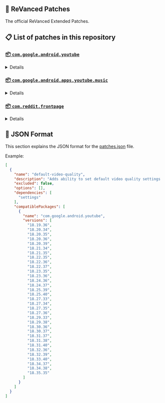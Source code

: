 ## 🧩 ReVanced Patches

The official ReVanced Extended Patches.

## 📋 List of patches in this repository

### [📦 `com.google.android.youtube`](https://play.google.com/store/apps/details?id=com.google.android.youtube)
<details>

| 💊 Patch | 📜 Description | 🏹 Target Version |
|:--------:|:--------------:|:-----------------:|
| `add-splash-animation` | Adds splash animation, which was removed in YT v18.19.36+. This patch cannot be used with 'custom-branding-icon' patch | 18.19.36 ~ 18.36.38 |
| `alternative-thumbnails` | Adds an option to replace video thumbnails with still image captures of the video. | 18.19.36 ~ 18.36.38 |
| `bypass-ambient-mode-restrictions` | Bypass ambient mode restrictions in battery saver mode. | 18.19.36 ~ 18.36.38 |
| `change-homepage` | Change home page to subscription feed. | 18.19.36 ~ 18.36.38 |
| `custom-branding-youtube-name` | Rename the YouTube app to the name specified in options.json. | 18.19.36 ~ 18.36.38 |
| `custom-branding-icon-mmt` | Changes the YouTube launcher icon to MMT. | 18.19.36 ~ 18.36.38 |
| `custom-branding-icon-revancify-blue` | Changes the YouTube launcher icon to Revancify Blue. | 18.19.36 ~ 18.36.38 |
| `custom-branding-icon-revancify-red` | Changes the YouTube launcher icon to Revancify Red. | 18.19.36 ~ 18.36.38 |
| `custom-double-tap-length` | Add 'double-tap to seek' value. | 18.19.36 ~ 18.36.38 |
| `custom-package-name` | Specifies the package name for YouTube and YT Music in the MicroG build. | all |
| `custom-playback-speed` | Adds more playback speed options. | 18.19.36 ~ 18.36.38 |
| `custom-seekbar-color` | Change seekbar color in video player and video thumbnails. | 18.19.36 ~ 18.36.38 |
| `default-playback-speed` | Adds ability to set default playback speed settings. | 18.19.36 ~ 18.36.38 |
| `default-video-quality` | Adds ability to set default video quality settings. | 18.19.36 ~ 18.36.38 |
| `disable-quic-protocol` | Disable CronetEngine's QUIC protocol. | 18.19.36 ~ 18.36.38 |
| `disable-shorts-on-startup` | Disables playing YouTube Shorts when launching YouTube. | 18.19.36 ~ 18.36.38 |
| `disable-auto-captions` | Disables forced auto captions. | 18.19.36 ~ 18.36.38 |
| `disable-haptic-feedback` | Disable haptic feedback when swiping. | 18.19.36 ~ 18.36.38 |
| `disable-hdr-video` | Disable HDR video. | 18.19.36 ~ 18.36.38 |
| `disable-landscape-mode` | Disable landscape mode when entering fullscreen. | 18.19.36 ~ 18.36.38 |
| `disable-pip-notification` | Disable pip notification when you first launch pip mode. | 18.19.36 ~ 18.36.38 |
| `enable-compact-controls-overlay` | Enables compact control overlay. | 18.19.36 ~ 18.36.38 |
| `enable-debug-logging` | Adds debugging options. | 18.19.36 ~ 18.36.38 |
| `enable-external-browser` | Open url outside the app in an external browser. | 18.19.36 ~ 18.36.38 |
| `enable-minimized-playback` | Enables minimized and background playback. | 18.19.36 ~ 18.36.38 |
| `enable-new-comment-popup-panels` | Enables a new type of comment popup panel in the shorts player. | 18.19.36 ~ 18.36.38 |
| `enable-new-splash-animation` | Enables a new type of splash animation. | 18.19.36 ~ 18.36.38 |
| `enable-new-thumbnail-preview` | Enables a new type of thumbnail preview. | 18.19.36 ~ 18.36.38 |
| `enable-old-quality-layout` | Enables the original quality flyout menu. | 18.19.36 ~ 18.36.38 |
| `enable-open-links-directly` | Skips over redirection URLs to external links. | 18.19.36 ~ 18.36.38 |
| `enable-seekbar-tapping` | Enables tap-to-seek on the seekbar of the video player. | 18.19.36 ~ 18.36.38 |
| `enable-tablet-mini-player` | Enables the tablet mini player layout. | 18.19.36 ~ 18.36.38 |
| `enable-tablet-navigation-bar` | Enables the tablet navigation bar. | 18.19.36 ~ 18.36.38 |
| `enable-time-stamps-speed` | Add the current playback speed in brackets next to the current time. | 18.19.36 ~ 18.36.38 |
| `enable-wide-search-bar` | Replaces the search icon with a wide search bar. This will hide the YouTube logo when active. | 18.19.36 ~ 18.36.38 |
| `force-opus-codec` | Forces the OPUS codec for audios. | 18.19.36 ~ 18.36.38 |
| `force-vp9-codec` | Forces the VP9 codec for videos. | 18.19.36 ~ 18.36.38 |
| `force-hide-player-button-background` | Force hides the background from the video player buttons. | 18.19.36 ~ 18.36.38 |
| `force-premium-heading` | Forces premium heading on the homepage. | 18.19.36 ~ 18.36.38 |
| `header-switch` | Add switch to change header. | 18.19.36 ~ 18.36.38 |
| `hide-account-menu` | Hide account menu elements. | 18.19.36 ~ 18.36.38 |
| `hide-auto-player-popup-panels` | Hide automatic popup panels (playlist or live chat) on video player. | 18.19.36 ~ 18.36.38 |
| `hide-autoplay-button` | Hides the autoplay button in the video player. | 18.19.36 ~ 18.36.38 |
| `hide-autoplay-preview` | Hides the autoplay preview container in the fullscreen. | 18.19.36 ~ 18.36.38 |
| `hide-button-container` | Adds the options to hide action buttons under a video. | 18.19.36 ~ 18.36.38 |
| `hide-captions-button` | Hides the captions button in the video player. | 18.19.36 ~ 18.36.38 |
| `hide-cast-button` | Hides the cast button in the video player. | 18.19.36 ~ 18.36.38 |
| `hide-category-bar` | Hides the category bar in video feeds. | 18.19.36 ~ 18.36.38 |
| `hide-channel-avatar-section` | Hides the channel avatar section of the subscription feed. | 18.19.36 ~ 18.36.38 |
| `hide-channel-watermark` | Hides creator's watermarks on videos. | 18.19.36 ~ 18.36.38 |
| `hide-collapse-button` | Hides the collapse button in the video player. | 18.19.36 ~ 18.36.38 |
| `hide-comment-component` | Hides components related to comments. | 18.19.36 ~ 18.36.38 |
| `hide-crowdfunding-box` | Hides the crowdfunding box between the player and video description. | 18.19.36 ~ 18.36.38 |
| `hide-description-components` | Hides description components. | 18.19.36 ~ 18.36.38 |
| `hide-double-tap-overlay-filter` | Hides the double tap dark filter layer. | 18.19.36 ~ 18.36.38 |
| `hide-end-screen-cards` | Hides the suggested video cards at the end of a video in fullscreen. | 18.19.36 ~ 18.36.38 |
| `hide-end-screen-overlay` | Hide end screen overlay on swipe controls. | 18.19.36 ~ 18.36.38 |
| `hide-feed-flyout-panel` | Hides feed flyout panel components. | 18.19.36 ~ 18.36.38 |
| `hide-filmstrip-overlay` | Hide filmstrip overlay on swipe controls. | 18.19.36 ~ 18.36.38 |
| `hide-floating-microphone` | Hides the floating microphone button which appears in search. | 18.19.36 ~ 18.36.38 |
| `hide-fullscreen-panels` | Hides video description and comments panel in fullscreen view. | 18.19.36 ~ 18.36.38 |
| `hide-general-ads` | Hides general ads. | 18.19.36 ~ 18.36.38 |
| `hide-handle` | Hides the handle in the account switcher. | 18.19.36 ~ 18.36.38 |
| `hide-info-cards` | Hides info-cards in videos. | 18.19.36 ~ 18.36.38 |
| `hide-latest-videos-button` | Hides latest videos button in home feed. | 18.19.36 ~ 18.36.38 |
| `hide-layout-components` | Hides general layout components. | 18.19.36 ~ 18.36.38 |
| `hide-load-more-button` | Hides the button under videos that loads similar videos. | 18.19.36 ~ 18.36.38 |
| `hide-mix-playlists` | Hides mix playlists from home feed and video player. | 18.19.36 ~ 18.36.38 |
| `hide-music-button` | Hides the YouTube Music button in the video player. | 18.19.36 ~ 18.36.38 |
| `hide-navigation-buttons` | Adds options to hide or change navigation buttons. | 18.19.36 ~ 18.36.38 |
| `hide-navigation-label` | Hide navigation bar labels. | 18.19.36 ~ 18.36.38 |
| `hide-player-button-background` | Hide player button background. | 18.19.36 ~ 18.36.38 |
| `hide-player-flyout-panel` | Hides player flyout panel components. | 18.19.36 ~ 18.36.38 |
| `hide-player-overlay-filter` | Hides the dark filter layer from the player's background. | 18.19.36 ~ 18.36.38 |
| `hide-previous-next-button` | Hides the previous and next button in the player controller. | 18.19.36 ~ 18.36.38 |
| `hide-quick-actions` | Adds the options to hide quick actions components in the fullscreen. | 18.19.36 ~ 18.36.38 |
| `hide-seek-message` | Hides the 'Slide left or right to seek' message container. | 18.19.36 ~ 18.36.38 |
| `hide-seekbar` | Hides the seekbar in video player and video thumbnails. | 18.19.36 ~ 18.36.38 |
| `hide-shorts-components` | Hides other Shorts components. | 18.19.36 ~ 18.36.38 |
| `hide-snack-bar` | Hides the snack bar action popup. | 18.19.36 ~ 18.36.38 |
| `hide-speed-overlay` | Hide speed overlay in player. | 18.19.36 ~ 18.36.38 |
| `hide-suggested-actions` | Hide the suggested actions bar inside the player. | 18.19.36 ~ 18.36.38 |
| `hide-suggested-video-overlay` | Hide the suggested video overlay to play next. | 18.19.36 ~ 18.36.38 |
| `hide-suggestions-shelf` | Hides the suggestions shelf. | 18.19.36 ~ 18.36.38 |
| `hide-time-stamp` | Hides timestamp in video player. | 18.19.36 ~ 18.36.38 |
| `hide-tooltip-content` | Hides the tooltip box that appears on first install. | 18.19.36 ~ 18.36.38 |
| `hide-trending-searches` | Hide trending searches in the search bar. | 18.19.36 ~ 18.36.38 |
| `hide-video-ads` | Hides ads in the video player. | 18.19.36 ~ 18.36.38 |
| `higher-fullscreen-seekbar-height` | When turned on Hide Fullscreen Bottom Container, the seekbar become unclickable for some users. This patch will solve it. | 18.19.36 ~ 18.36.38 |
| `language-switch` | Add language switch toggle. | 18.19.36 ~ 18.36.38 |
| `layout-switch` | Tricks the dpi to use some tablet/phone layouts. | 18.19.36 ~ 18.36.38 |
| `materialyou` | Enables MaterialYou theme for Android 12+ | 18.19.36 ~ 18.36.38 |
| `microg-support` | Allows ReVanced to run without root and under a different package name with MicroG. | 18.19.36 ~ 18.36.38 |
| `optimize-resource` | Removes duplicate resources from YouTube. | 18.19.36 ~ 18.36.38 |
| `overlay-buttons` | Add overlay buttons to the player. | 18.19.36 ~ 18.36.38 |
| `return-youtube-dislike` | Shows the dislike count of videos using the Return YouTube Dislike API. | 18.19.36 ~ 18.36.38 |
| `settings` | Applies mandatory patches to implement ReVanced settings into the application. | 18.19.36 ~ 18.36.38 |
| `sponsorblock` | Integrates SponsorBlock which allows skipping video segments such as sponsored content. | 18.19.36 ~ 18.36.38 |
| `spoof-app-version` | Tricks YouTube into thinking, you are running an older version of the app. One of the side effects also includes restoring the old UI. | 18.19.36 ~ 18.36.38 |
| `spoof-player-parameters` | Spoofs player parameters to prevent playback issues. | 18.19.36 ~ 18.36.38 |
| `swipe-controls` | Adds volume and brightness swipe controls. | 18.19.36 ~ 18.36.38 |
| `theme` | Change the app's theme to the values specified in options.json. | 18.19.36 ~ 18.36.38 |
| `translations` | Add Crowdin translations for YouTube. | 18.19.36 ~ 18.36.38 |
</details>

### [📦 `com.google.android.apps.youtube.music`](https://play.google.com/store/apps/details?id=com.google.android.apps.youtube.music)
<details>

| 💊 Patch | 📜 Description | 🏹 Target Version |
|:--------:|:--------------:|:-----------------:|
| `amoled` | Applies pure black theme on some components. | 6.15.52 ~ 6.19.51 |
| `background-play` | Enables playing music in the background. | 6.15.52 ~ 6.19.51 |
| `bitrate-default-value` | Set the audio quality to "Always High" when you first install the app. | 6.15.52 ~ 6.19.51 |
| `certificate-spoof` | Spoofs the YouTube Music certificate for Android Auto. | 6.15.52 ~ 6.19.51 |
| `custom-branding-music-name` | Rename the YouTube Music app to the name specified in options.json. | 6.15.52 ~ 6.19.51 |
| `custom-branding-icon-mmt` | Changes the YouTube Music launcher icon to MMT. | 6.15.52 ~ 6.19.51 |
| `custom-branding-icon-revancify-blue` | Changes the YouTube Music launcher icon to Revancify Blue. | 6.15.52 ~ 6.19.51 |
| `custom-branding-icon-revancify-red` | Changes the YouTube Music launcher icon to Revancify Red. | 6.15.52 ~ 6.19.51 |
| `custom-package-name` | Specifies the package name for YouTube and YT Music in the MicroG build. | all |
| `disable-auto-captions` | Disables forced auto captions. | 6.15.52 ~ 6.19.51 |
| `enable-black-navigation-bar` | Sets the navigation bar color to black. | 6.15.52 ~ 6.19.51 |
| `enable-color-match-player` | Matches the color of the mini player and the fullscreen player. | 6.15.52 ~ 6.19.51 |
| `enable-compact-dialog` | Enable compact dialog on phone. | 6.15.52 ~ 6.19.51 |
| `enable-custom-filter` | Enables custom filter to hide layout components. | 6.15.52 ~ 6.19.51 |
| `enable-debug-logging` | Adds debugging options. | 6.15.52 ~ 6.19.51 |
| `enable-force-minimized-player` | Permanently keep player minimized even if another track is played. | 6.15.52 ~ 6.19.51 |
| `enable-force-shuffle` | Enable force shuffle even if another track is played. | 6.15.52 ~ 6.19.51 |
| `enable-landscape-mode` | Enables entry into landscape mode by screen rotation on the phone. | 6.15.52 ~ 6.19.51 |
| `enable-minimized-playback` | Enables minimized playback on Kids music. | 6.15.52 ~ 6.19.51 |
| `enable-new-layout` | Enable new player layouts. (YT Music v5.47.51+) | 6.15.52 ~ 6.19.51 |
| `enable-old-style-library-shelf` | Return the library shelf to old style. | 6.15.52 ~ 6.19.51 |
| `enable-old-style-miniplayer` | Return the miniplayers to old style. | 6.15.52 ~ 6.19.51 |
| `enable-opus-codec` | Enable opus codec when playing audio. | 6.15.52 ~ 6.19.51 |
| `enable-playback-speed` | Add playback speed button to the flyout panel. | 6.15.52 ~ 6.19.51 |
| `enable-sleep-timer` | Add sleep timer to flyout menu. | 6.15.52 ~ 6.19.51 |
| `enable-zen-mode` | Adds a grey tint to the video player to reduce eye strain. | 6.15.52 ~ 6.19.51 |
| `exclusive-audio-playback` | Enables the option to play music without video. | 6.15.52 ~ 6.19.51 |
| `hide-button-container-labels` | Hide labels in button container. | 6.15.52 ~ 6.19.51 |
| `hide-button-shelf` | Hides the button shelf from homepage and explorer. | 6.15.52 ~ 6.19.51 |
| `hide-carousel-shelf` | Hides the carousel shelf from homepage and explorer. | 6.15.52 ~ 6.19.51 |
| `hide-cast-button` | Hides the cast button in the video player and header. | 6.15.52 ~ 6.19.51 |
| `hide-category-bar` | Hides the music category bar at the top of the homepage. | 6.15.52 ~ 6.19.51 |
| `hide-channel-guidelines` | Hides channel guidelines at the top of comments. | 6.15.52 ~ 6.19.51 |
| `hide-emoji-picker` | Hides emoji picker at the comments box. | 6.15.52 ~ 6.19.51 |
| `hide-flyout-panel` | Hides flyout panel components. | 6.15.52 ~ 6.19.51 |
| `hide-get-premium` | Hides "Get Premium" label from the account menu or settings. | 6.15.52 ~ 6.19.51 |
| `hide-music-ads` | Hides ads before playing a music. | 6.15.52 ~ 6.19.51 |
| `hide-navigation-label` | Hide navigation bar labels. | 6.15.52 ~ 6.19.51 |
| `hide-new-playlist-button` | Hide the "New playlist" button in the library. | 6.15.52 ~ 6.19.51 |
| `hide-playlist-card` | Hides the playlist card from homepage. | 6.15.52 ~ 6.19.51 |
| `hide-radio-button` | Hides start radio button. | 6.15.52 ~ 6.19.51 |
| `hide-sample-buttons` | Adds options to hide sample buttons. | 6.15.52 ~ 6.19.51 |
| `hide-taste-builder` | Hides the "Tell us which artists you like" card from homepage. | 6.15.52 ~ 6.19.51 |
| `hide-tooltip-content` | Hides the tooltip box that appears on first install. | 6.15.52 ~ 6.19.51 |
| `hide-upgrade-button` | Hides upgrade button from navigation bar and hide upgrade banner from homepage. | 6.15.52 ~ 6.19.51 |
| `hook-download-button` | Replaces the offline download button in the button container with an external download button. | 6.15.52 ~ 6.19.51 |
| `microg-support` | Allows ReVanced Music to run without root and under a different package name with MicroG. | 6.15.52 ~ 6.19.51 |
| `optimize-resource` | Remove unnecessary resources. | 6.15.52 ~ 6.19.51 |
| `remember-playback-speed` | Save the playback speed value whenever you change the playback speed. | 6.15.52 ~ 6.19.51 |
| `remember-video-quality` | Save the video quality value whenever you change the video quality. | 6.15.52 ~ 6.19.51 |
| `replace-dismiss-queue` | Replace dismiss queue menu to watch on YouTube. | 6.15.52 ~ 6.19.51 |
| `return-youtube-dislike` | Shows the dislike count of videos using the Return YouTube Dislike API. | 6.15.52 ~ 6.19.51 |
| `settings` | Adds settings for ReVanced to YouTube Music. | 6.15.52 ~ 6.19.51 |
| `sponsorblock` | Integrates SponsorBlock which allows skipping video segments such as sponsored content. | 6.15.52 ~ 6.19.51 |
| `spoof-app-version` | Spoof the YouTube Music client version. | 6.15.52 ~ 6.19.51 |
| `translations` | Add Crowdin translations for YouTube Music. | 6.15.52 ~ 6.19.51 |
</details>

### [📦 `com.reddit.frontpage`](https://play.google.com/store/apps/details?id=com.reddit.frontpage)
<details>

| 💊 Patch | 📜 Description | 🏹 Target Version |
|:--------:|:--------------:|:-----------------:|
| `disable-screenshot-popup` | Disables the popup that shows up when taking a screenshot. | all |
| `hide-ads` | Hides ads from the Reddit. | all |
| `hide-navigation-buttons` | Hide buttons at navigation bar. | all |
| `hide-place-button` | Hide r/place button in toolbar. | all |
| `open-links-directly` | Skips over redirection URLs to external links. | all |
| `open-links-externally` | Open links outside of the app directly in your browser. | all |
| `premium-icon` | Unlocks premium icons. | all |
| `reddit-settings` | Adds ReVanced settings to Reddit. | all |
| `sanitize-sharing-links` | Removes (tracking) query parameters from the URLs when sharing links. | all |
</details>



## 📝 JSON Format

This section explains the JSON format for the [patches.json](patches.json) file.

Example:

```json
[
  {
    "name": "default-video-quality",
    "description": "Adds ability to set default video quality settings.",
    "excluded": false,
    "options": [],
    "dependencies": [
      "settings"
    ],
    "compatiblePackages": [
      {
        "name": "com.google.android.youtube",
        "versions": [
          "18.19.36",
          "18.20.34",
          "18.20.35",
          "18.20.36",
          "18.20.39",
          "18.21.34",
          "18.21.35",
          "18.22.35",
          "18.22.36",
          "18.22.37",
          "18.23.35",
          "18.23.36",
          "18.24.36",
          "18.24.37",
          "18.25.39",
          "18.25.40",
          "18.27.33",
          "18.27.34",
          "18.27.35",
          "18.27.36",
          "18.29.33",
          "18.29.38",
          "18.30.36",
          "18.30.37",
          "18.31.37",
          "18.31.38",
          "18.31.40",
          "18.32.36",
          "18.32.39",
          "18.33.40",
          "18.34.37",
          "18.34.38",
          "18.35.35"
        ]
      }
    ]
  }
]
```
